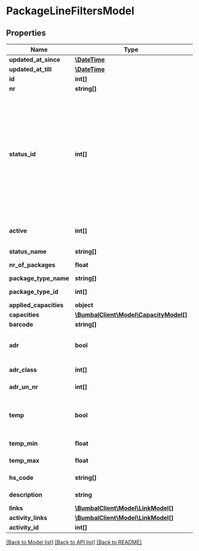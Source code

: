 # PackageLineFiltersModel

## Properties
Name | Type | Description | Notes
------------ | ------------- | ------------- | -------------
**updated_at_since** | [**\DateTime**](\DateTime.md) | Show updated since | [optional] 
**updated_at_till** | [**\DateTime**](\DateTime.md) | Show updated till | [optional] 
**id** | **int[]** | Bumbal package line id&#39;s | [optional] 
**nr** | **string[]** | PackageLine numbers | [optional] 
**status_id** | **int[]** | StatusIds of PackageLine, 31: package_line_cancelled, 23: package_line_incomplete, 24: package_line_new, 42: package_line_awaiting, 25: package_line_accepted, 10: package_line_planned, 11: package_line_in_progress, 12: package_line_executed | [optional] 
**active** | **int[]** | Active status of PackageLine, 0 values represent deleted PackageLines | [optional] 
**status_name** | **string[]** | PackageLine Status | [optional] 
**nr_of_packages** | **float** | Number of packages in package line | [optional] 
**package_type_name** | **string[]** | Type of the Packages | [optional] 
**package_type_id** | **int[]** | ID of the package type for the packages | [optional] 
**applied_capacities** | **object** |  | [optional] 
**capacities** | [**\BumbalClient\Model\CapacityModel[]**](CapacityModel.md) |  | [optional] 
**barcode** | **string[]** | barcode for packages | [optional] 
**adr** | **bool** | boolean for whether or not the packages in package line should be considered as ADR | [optional] 
**adr_class** | **int[]** | ADR class of packages in package line | [optional] 
**adr_un_nr** | **int[]** | ADR UN Nr of packages in package line | [optional] 
**temp** | **bool** | boolean for whether or not the packages in package line should be considered as temperature dependent | [optional] 
**temp_min** | **float** | minimum temperature for packages in package line | [optional] 
**temp_max** | **float** | maximum temperature for packages in package line | [optional] 
**hs_code** | **string[]** | Harmonized System code for packages | [optional] 
**description** | **string** | description of this package_line | [optional] 
**links** | [**\BumbalClient\Model\LinkModel[]**](LinkModel.md) |  | [optional] 
**activity_links** | [**\BumbalClient\Model\LinkModel[]**](LinkModel.md) |  | [optional] 
**activity_id** | **int[]** | Activity id | [optional] 

[[Back to Model list]](../README.md#documentation-for-models) [[Back to API list]](../README.md#documentation-for-api-endpoints) [[Back to README]](../README.md)


